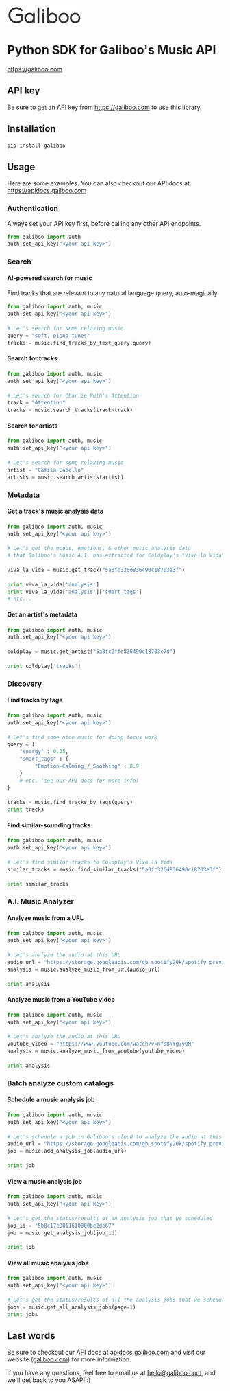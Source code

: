 ![Galiboo](./assets/logo.png)

# Python SDK for Galiboo's Music API 
https://galiboo.com

## API key
Be sure to get an API key from <a href="https://galiboo.com">https://galiboo.com</a> to use this library.

## Installation

```bash
pip install galiboo
```

## Usage
Here are some examples. 
You can also checkout our API docs at: <a href="https://apidocs.galiboo.com">https://apidocs.galiboo.com</a>

### Authentication
Always set your API key first, before calling any other API endpoints.

```python
from galiboo import auth
auth.set_api_key("<your api key>")
```


### Search
#### AI-powered search for music
Find tracks that are relevant to any natural language query, auto-magically.
```python
from galiboo import auth, music
auth.set_api_key("<your api key>")

# Let's search for some relaxing music
query = "soft, piano tunes"
tracks = music.find_tracks_by_text_query(query)
```

#### Search for tracks
```python
from galiboo import auth, music
auth.set_api_key("<your api key>")

# Let's search for Charlie Puth's Attention
track = "Attention"
tracks = music.search_tracks(track=track)
```

#### Search for artists
```python
from galiboo import auth, music
auth.set_api_key("<your api key>")

# Let's search for some relaxing music
artist = "Camila Cabello"
artists = music.search_artists(artist)
```

### Metadata
#### Get a track's music analysis data
```python
from galiboo import auth, music
auth.set_api_key("<your api key>")

# Let's get the moods, emotions, & other music analysis data
# that Galiboo's Music A.I. has extracted for Coldplay's "Viva la Vida"

viva_la_vida = music.get_track("5a3fc326d836490c18703e3f")

print viva_la_vida['analysis']
print viva_la_vida['analysis']['smart_tags']
# etc...
```

#### Get an artist's metadata
```python
from galiboo import auth, music
auth.set_api_key("<your api key>")

coldplay = music.get_artist("5a3fc2ffd836490c18703c7d")

print coldplay['tracks']
```

### Discovery
#### Find tracks by tags
```python
from galiboo import auth, music
auth.set_api_key("<your api key>")

# Let's find some nice music for doing focus work
query = {
    "energy" : 0.25,
    "smart_tags" : {
         "Emotion-Calming_/_Soothing" : 0.9
    }
    # etc. (see our API docs for more info)
}

tracks = music.find_tracks_by_tags(query)
print tracks
```

#### Find similar-sounding tracks
```python
from galiboo import auth, music
auth.set_api_key("<your api key>")

# Let's find similar tracks to Coldplay's Viva la Vida
similar_tracks = music.find_similar_tracks("5a3fc326d836490c18703e3f")

print similar_tracks
```

### A.I. Music Analyzer
#### Analyze music from a URL
```python
from galiboo import auth, music
auth.set_api_key("<your api key>")

# Let's analyze the audio at this URL
audio_url = "https://storage.googleapis.com/gb_spotify20k/spotify_preview_audios/4iLqG9SeJSnt0cSPICSjxv.mp3"
analysis = music.analyze_music_from_url(audio_url)

print analysis
```

#### Analyze music from a YouTube video
```python
from galiboo import auth, music
auth.set_api_key("<your api key>")

# Let's analyze the audio at this URL
youtube_video = "https://www.youtube.com/watch?v=nfs8NYg7yQM"
analysis = music.analyze_music_from_youtube(youtube_video)

print analysis
```


### Batch analyze custom catalogs
#### Schedule a music analysis job
```python
from galiboo import auth, music
auth.set_api_key("<your api key>")

# Let's schedule a job in Galiboo's cloud to analyze the audio at this URL
audio_url = "https://storage.googleapis.com/gb_spotify20k/spotify_preview_audios/4iLqG9SeJSnt0cSPICSjxv.mp3"
job = music.add_analysis_job(audio_url)

print job
```

#### View a music analysis job
```python
from galiboo import auth, music
auth.set_api_key("<your api key>")

# Let's get the status/results of an analysis job that we scheduled
job_id = "5b8c17c9011610000bc2de67"
job = music.get_analysis_job(job_id)

print job
```

#### View all music analysis jobs
```python
from galiboo import auth, music
auth.set_api_key("<your api key>")

# Let's get the status/results of all the analysis jobs that we scheduled
jobs = music.get_all_analysis_jobs(page=1)
print jobs
```

## Last words
Be sure to checkout our API docs at <a href="apidocs.galiboo.com">apidocs.galiboo.com</a> and visit our website (<a href="https://galiboo.com">galiboo.com</a>) for more information.

If you have any questions, feel free to email us at <a href="mailto:hello@galiboo.com">hello@galiboo.com</a>, and we'll get back to you ASAP! :)